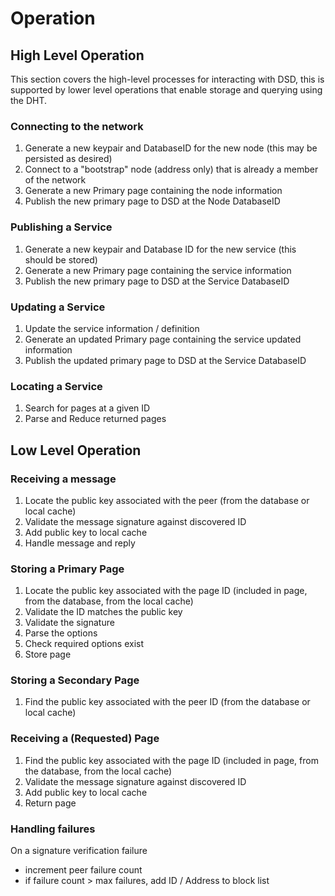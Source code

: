 # Operation

## High Level Operation

This section covers the high-level processes for interacting with DSD, this is supported by lower level operations that enable storage and querying using the DHT.

### Connecting to the network
1. Generate a new keypair and DatabaseID for the new node (this may be persisted as desired)
2. Connect to a "bootstrap" node (address only) that is already a member of the network
3. Generate a new Primary page containing the node information
4. Publish the new primary page to DSD at the Node DatabaseID

### Publishing a Service
1. Generate a new keypair and Database ID for the new service (this should be stored)
2. Generate a new Primary page containing the service information
3. Publish the new primary page to DSD at the Service DatabaseID

### Updating a Service
1. Update the service information / definition
2. Generate an updated Primary page containing the service updated information
3. Publish the updated primary page to DSD at the Service DatabaseID

### Locating a Service
1. Search for pages at a given ID
2. Parse and Reduce returned pages

## Low Level Operation

### Receiving a message
1. Locate the public key associated with the peer (from the database or local cache)
2. Validate the message signature against discovered ID
3. Add public key to local cache
4. Handle message and reply

### Storing a Primary Page
1. Locate the public key associated with the page ID (included in page, from the database, from the local cache)
2. Validate the ID matches the public key
3. Validate the signature
4. Parse the options
5. Check required options exist
6. Store page

### Storing a Secondary Page
1. Find the public key associated with the peer ID (from the database or local cache)

### Receiving a (Requested) Page
1. Find the public key associated with the page ID (included in page, from the database, from the local cache)
2. Validate the message signature against discovered ID
3. Add public key to local cache
4. Return page

### Handling failures
On a signature verification failure
- increment peer failure count
- if failure count > max failures, add ID / Address to block list
